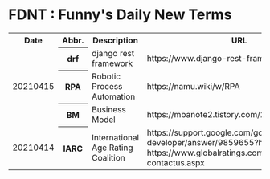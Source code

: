 # FDNT : Funny's Daily New Terms

<table>
  <tr>
    <th>Date</th><th>Abbr.</th><th>Description</th><th>URL</th>
  </tr>

  <tr>
    <td rowspan="3">20210415</td>
    <th>drf</th>
    <td>django rest framework</td>
    <td>https://www.django-rest-framework.org/</td>
  </tr>
  <tr>
    <th>RPA</th>
    <td>Robotic Process Automation</td>
    <td>https://namu.wiki/w/RPA</td>
  </tr>
  <tr>
    <th>BM</th>
    <td>Business Model</td>
    <td>https://mbanote2.tistory.com/24</td>
  </tr>

  <tr>
    <td>20210414</td>
    <th>IARC</th>
    <td>International Age Rating Coalition</td>
    <td>
      https://support.google.com/googleplay/android-developer/answer/9859655?hl=ko
      https://www.globalratings.com/developer-contactus.aspx
    </td>
  </tr>

</table>
